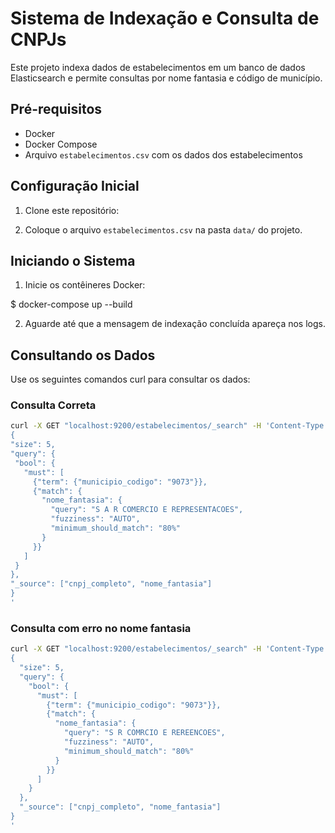 # Sistema de Indexação e Consulta de CNPJs

Este projeto indexa dados de estabelecimentos em um banco de dados Elasticsearch e permite consultas por nome fantasia e código de município.

## Pré-requisitos

- Docker
- Docker Compose
- Arquivo `estabelecimentos.csv` com os dados dos estabelecimentos

## Configuração Inicial

1. Clone este repositório:

2. Coloque o arquivo `estabelecimentos.csv` na pasta `data/` do projeto.

## Iniciando o Sistema

1. Inicie os contêineres Docker:

$ docker-compose up --build

2. Aguarde até que a mensagem de indexação concluída apareça nos logs.

## Consultando os Dados

Use os seguintes comandos curl para consultar os dados:

### Consulta Correta

```bash
curl -X GET "localhost:9200/estabelecimentos/_search" -H 'Content-Type: application/json' -d'
{
"size": 5,
"query": {
 "bool": {
   "must": [
     {"term": {"municipio_codigo": "9073"}},
     {"match": {
       "nome_fantasia": {
         "query": "S A R COMERCIO E REPRESENTACOES",
         "fuzziness": "AUTO",
         "minimum_should_match": "80%"
       }
     }}
   ]
 }
},
"_source": ["cnpj_completo", "nome_fantasia"]
}
'
```

### Consulta com erro no nome fantasia

```bash
curl -X GET "localhost:9200/estabelecimentos/_search" -H 'Content-Type: application/json' -d'
{
  "size": 5,
  "query": {
    "bool": {
      "must": [
        {"term": {"municipio_codigo": "9073"}},
        {"match": {
          "nome_fantasia": {
            "query": "S R COMRCIO E REREENCOES",
            "fuzziness": "AUTO",
            "minimum_should_match": "80%"
          }
        }}
      ]
    }
  },
  "_source": ["cnpj_completo", "nome_fantasia"]
}
'
```